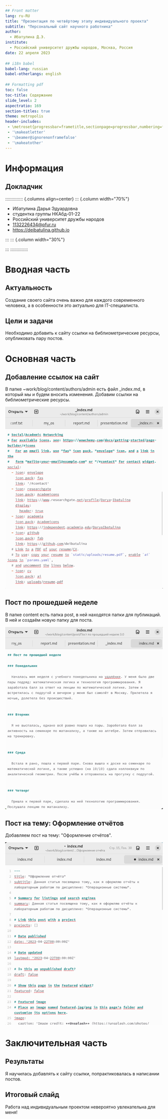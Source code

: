 ```yaml
---
## Front matter
lang: ru-RU
title: "Презентация по четвёртому этапу индивидуального проекта"
subtitle: "Персональный сайт научного работника"
author:
  - Ибатулина Д.Э.
institute:
  - Российский университет дружбы народов, Москва, Россия
date: 22 апреля 2023

## i18n babel
babel-lang: russian
babel-otherlangs: english

## Formatting pdf
toc: false
toc-title: Содержание
slide_level: 2
aspectratio: 169
section-titles: true
theme: metropolis
header-includes:
 - \metroset{progressbar=frametitle,sectionpage=progressbar,numbering=fraction}
 - '\makeatletter'
 - '\beamer@ignorenonframefalse'
 - '\makeatother'
---
```


# Информация

## Докладчик

:::::::::::::: {.columns align=center}
::: {.column width="70%"}

  * Ибатулина Дарья Эдуардовна
  * студентка группы НКАбд-01-22
  * Российский университет дружбы народов
  * [1132226434@pfur.ru](mailto:1132226434@pfur.ru)
  * <https://deibatulina.github.io>

:::
::: {.column width="30%"}


:::
::::::::::::::

# Вводная часть

## Актуальность

  Создание своего сайта очень важно для каждого современного человека, а в особенности это актуально для IT-специалиста.

## Цели и задачи

  Необходимо добавить к сайту ссылки на библиометрические ресурсы, опубликовать пару постов.

# Основная часть

## Добавление ссылок на сайт

  В папке ~work/blog/content/authors/admin есть файл _index.md, в который мы и будем вносить изменения. Добавим ссылки на библиометрические ресурсы.
  
![](image/1.png)

## Пост по прошедшей неделе

  В папке content есть папка post, в ней находятся папки для публикаций. В ней и создаём новую папку для поста.
  
![](image/2.png)

## Пост на тему: Оформление отчётов

  Добавляем пост на тему: "Оформление отчётов".
  
![](image/3.png)

# Заключительная часть

## Результаты

  Я научилась добавлять к сайту ссылки, попрактиковалась в написании постов.

## Итоговый слайд

  Работа над индивидуальным проектом невероятно увлекательна для меня!

